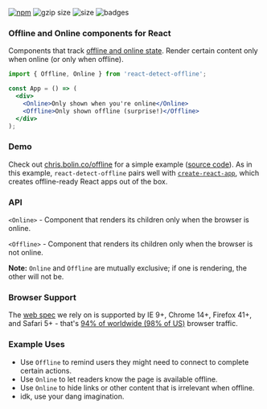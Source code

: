 [![npm](https://img.shields.io/npm/v/react-detect-offline.svg)](https://www.npmjs.com/package/react-detect-offline)
![gzip size](http://img.badgesize.io/https://unpkg.com/react-detect-offline?compression=gzip&label=gzip%20size)
![size](http://img.badgesize.io/https://unpkg.com/react-detect-offline?label=size)
![badges](https://img.shields.io/badge/badges-5-lightgrey.svg)

### Offline and Online components for React

Components that track [offline and online state](https://developer.mozilla.org/en-US/docs/Online_and_offline_events). Render certain content only when online (or only when offline).

```jsx
import { Offline, Online } from 'react-detect-offline';

const App = () => (
  <div>
    <Online>Only shown when you're online</Online>
    <Offline>Only shown offline (surprise!)</Offline>
  </div>
);
```

### Demo

Check out [chris.bolin.co/offline](https://chris.bolin.co/offline) for a simple example ([source code](https://github.com/chrisbolin/offline/blob/master/src/App.js)). As in this example, `react-detect-offline` pairs well with [`create-react-app`](https://github.com/facebookincubator/create-react-app), which creates offline-ready React apps out of the box.

### API

`<Online>` - Component that renders its children only when  the browser is online.

`<Offline>` - Component that renders its children only when the browser is not online.

**Note:** `Online` and `Offline` are mutually exclusive; if one is rendering, the other will not be.

### Browser Support

The [web spec](https://developer.mozilla.org/en-US/docs/Online_and_offline_events) we rely on is supported by IE 9+, Chrome 14+, Firefox 41+, and Safari 5+ - that's [94% of worldwide (98% of US)](http://caniuse.com/#feat=online-status) browser traffic.

### Example Uses

- Use `Offline` to remind users they might need to connect to complete certain actions.
- Use `Online` to let readers know the page is available offline.
- Use `Online` to hide links or other content that is irrelevant when offline.
- idk, use your dang imagination.
